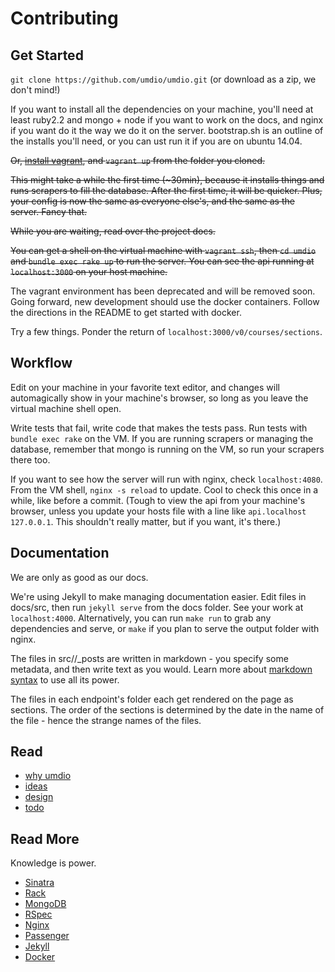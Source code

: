 # Contributing

## Get Started
`git clone https://github.com/umdio/umdio.git` (or download as a zip, we don't mind!)

If you want to install all the dependencies on your machine, you'll need at least ruby2.2 and mongo + node if you want to work on the docs, and nginx if you want do it the way we do it on the server. bootstrap.sh is an outline of the installs you'll need, or you can ust run it if you are on ubuntu 14.04.

~~Or, [install vagrant](http://docs.vagrantup.com/v2/installation/), and
`vagrant up` from the folder you cloned.~~

~~This might take a while the first time (~30min), because it installs things and runs scrapers to fill the database. After the first time, it will be quicker. Plus, your config is now the same as everyone else's, and the same as the server. Fancy that.~~

~~While you are waiting, read over the project docs.~~

~~You can get a shell on the virtual machine with `vagrant ssh`, then `cd umdio` and `bundle exec rake up` to run the server. You can see the api running at `localhost:3000` on your host machine.~~

The vagrant environment has been deprecated and will be removed soon. Going forward, new development should use the docker containers. Follow the directions in the README to get started with docker.

Try a few things. Ponder the return of `localhost:3000/v0/courses/sections`.

## Workflow
Edit on your machine in your favorite text editor, and changes will automagically show in your machine's browser, so long as you leave the virtual machine shell open.

Write tests that fail, write code that makes the tests pass. Run tests with `bundle exec rake` on the VM. If you are running scrapers or managing the database, remember that mongo is running on the VM, so run your scrapers there too.

If you want to see how the server will run with nginx, check `localhost:4080`. From the VM shell, `nginx -s reload` to update. Cool to check this once in a while, like before a commit. (Tough to view the api from your machine's browser, unless you update your hosts file with a line like `api.localhost 127.0.0.1`. This shouldn't really matter, but if you want, it's there.)

## Documentation
We are only as good as our docs.

We're using Jekyll to make managing documentation easier. Edit files in docs/src, then run `jekyll serve` from the docs folder. See your work at `localhost:4000`. Alternatively, you can run `make run` to grab any dependencies and serve, or `make` if you plan to serve the output folder with nginx.

The files in src/<endpoint>/_posts are written in markdown - you specify some metadata, and then write text as you would. Learn more about [markdown syntax](http://daringfireball.net/projects/markdown/syntax) to use all its power.

The files in each endpoint's folder each get rendered on the page as sections. The order of the sections is determined by the date in the name of the file - hence the strange names of the files.

## Read
- [why umdio](https://github.com/umdio/umdio/blob/master/Motivations.md)
- [ideas](https://docs.google.com/document/d/1WQ4w4_HSdkzNP1j0KqrHSYtiU8DEGoXnxHyC5FEp5sY/edit)
- [design](https://docs.google.com/document/d/11uslF3ftvQ3It-NRXs7iRgI34S0MxvqV2S1jioXPcL0/edit?usp=sharing)
- [todo](https://github.com/umdio/umdio/blob/master/Todo.md)

## Read More
Knowledge is power.

- [Sinatra](http://www.sinatrarb.com/)
- [Rack](http://rack.github.io/)
- [MongoDB](http://www.mongodb.org/)
- [RSpec](http://rspec.info/)
- [Nginx](http://nginx.org/en/docs/)
- [Passenger](https://www.phusionpassenger.com/documentation/Users%20guide%20Nginx.html)
- [Jekyll](http://jekyllrb.com/)
- [Docker](https://www.docker.com/)
